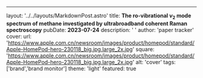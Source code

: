 ---layout: '../../layouts/MarkdownPost.astro'title: **The ro-vibrational $ν_2$ mode spectrum of methane investigated by ultrabroadband coherent Raman spectroscopy**pubDate: **2023-07-24**description: '  'author: 'paper tracker'cover:    url: 'https://www.apple.com.cn/newsroom/images/product/homepod/standard/Apple-HomePod-hero-230118_big.jpg.large_2x.jpg'    square: 'https://www.apple.com.cn/newsroom/images/product/homepod/standard/Apple-HomePod-hero-230118_big.jpg.large_2x.jpg'    alt: 'cover'tags: ['brand','brand monitor'] theme: 'light'featured: true